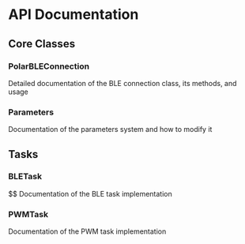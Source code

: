 # API Documentation

## Core Classes

### PolarBLEConnection

Detailed documentation of the BLE connection class, its methods, and usage

### Parameters

Documentation of the parameters system and how to modify it

## Tasks

### BLETask
$$
Documentation of the BLE task implementation

### PWMTask

Documentation of the PWM task implementation